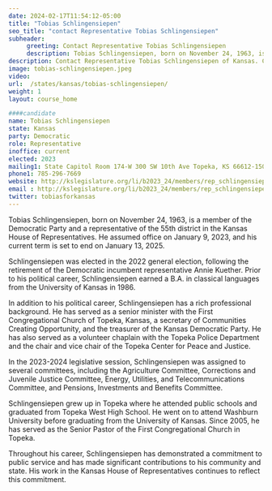 ```yaml
---
date: 2024-02-17T11:54:12-05:00
title: "Tobias Schlingensiepen"
seo_title: "contact Representative Tobias Schlingensiepen"
subheader:
     greeting: Contact Representative Tobias Schlingensiepen
     description: Tobias Schlingensiepen, born on November 24, 1963, is a member of the Democratic Party and a representative of the 55th district in the Kansas House of Representatives. He assumed office on January 9, 2023, and his current term is set to end on January 13, 2025.
description: Contact Representative Tobias Schlingensiepen of Kansas. Contact information for Tobias Schlingensiepen includes email address, phone number, and mailing address.
image: tobias-schlingensiepen.jpeg
video:
url:  /states/kansas/tobias-schlingensiepen/
weight: 1
layout: course_home

####candidate
name: Tobias Schlingensiepen
state: Kansas
party: Democratic
role: Representative
inoffice: current
elected: 2023
mailing1: State Capitol Room 174-W 300 SW 10th Ave Topeka, KS 66612-1504
phone1: 785-296-7669
website: http://kslegislature.org/li/b2023_24/members/rep_schlingensiepen_tobias_1/
email : http://kslegislature.org/li/b2023_24/members/rep_schlingensiepen_tobias_1/
twitter: tobiasforkansas
---
```


Tobias Schlingensiepen, born on November 24, 1963, is a member of the Democratic Party and a representative of the 55th district in the Kansas House of Representatives. He assumed office on January 9, 2023, and his current term is set to end on January 13, 2025.

Schlingensiepen was elected in the 2022 general election, following the retirement of the Democratic incumbent representative Annie Kuether. Prior to his political career, Schlingensiepen earned a B.A. in classical languages from the University of Kansas in 1986.

In addition to his political career, Schlingensiepen has a rich professional background. He has served as a senior minister with the First Congregational Church of Topeka, Kansas, a secretary of Communities Creating Opportunity, and the treasurer of the Kansas Democratic Party. He has also served as a volunteer chaplain with the Topeka Police Department and the chair and vice chair of the Topeka Center for Peace and Justice.

In the 2023-2024 legislative session, Schlingensiepen was assigned to several committees, including the Agriculture Committee, Corrections and Juvenile Justice Committee, Energy, Utilities, and Telecommunications Committee, and Pensions, Investments and Benefits Committee.

Schlingensiepen grew up in Topeka where he attended public schools and graduated from Topeka West High School. He went on to attend Washburn University before graduating from the University of Kansas. Since 2005, he has served as the Senior Pastor of the First Congregational Church in Topeka.

Throughout his career, Schlingensiepen has demonstrated a commitment to public service and has made significant contributions to his community and state. His work in the Kansas House of Representatives continues to reflect this commitment.
